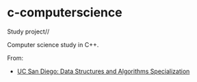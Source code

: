 # c-computerscience

Study project//

Computer science study in C++.

From:
* [UC San Diego: Data Structures and Algorithms Specialization](https://www.coursera.org/specializations/data-structures-and-algorithms-specialization)

